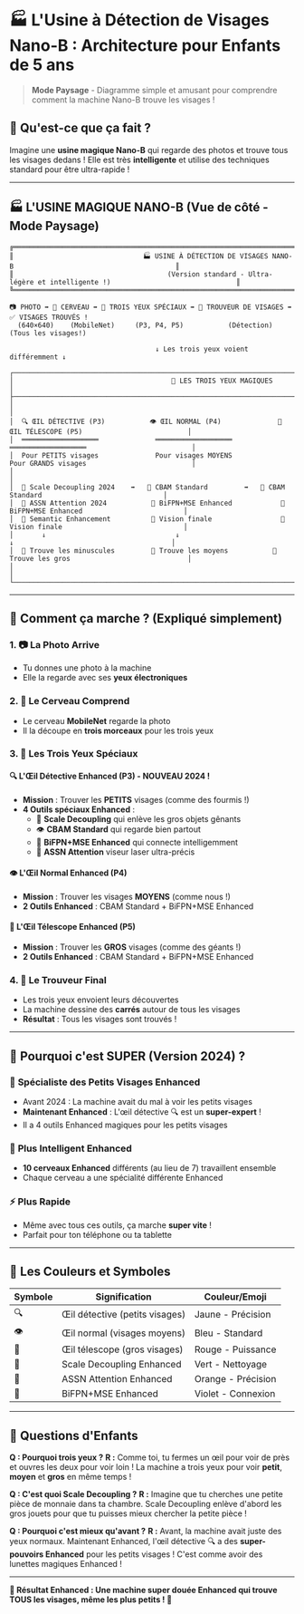 # 🏭 L'Usine à Détection de Visages Nano-B : Architecture pour Enfants de 5 ans

> **Mode Paysage** - Diagramme simple et amusant pour comprendre comment la machine Nano-B trouve les visages !

## 🎯 Qu'est-ce que ça fait ?

Imagine une **usine magique Nano-B** qui regarde des photos et trouve tous les visages dedans ! Elle est très **intelligente** et utilise des techniques standard pour être ultra-rapide !

---

## 🏭 L'USINE MAGIQUE NANO-B (Vue de côté - Mode Paysage)

```
╔══════════════════════════════════════════════════════════════════════════════════════════════════════════════════╗
║                                🏭 USINE À DÉTECTION DE VISAGES NANO-B                                        ║
║                                      (Version standard - Ultra-légère et intelligente !)                               ║
╚══════════════════════════════════════════════════════════════════════════════════════════════════════════════════╝

📷 PHOTO ➡️ 🧠 CERVEAU ➡️ 👀 TROIS YEUX SPÉCIAUX ➡️ 🎯 TROUVEUR DE VISAGES ➡️ ✅ VISAGES TROUVÉS !
  (640×640)    (MobileNet)     (P3, P4, P5)           (Détection)           (Tous les visages!)

                                    ↓ Les trois yeux voient différemment ↓

┌─────────────────────────────────────────────────────────────────────────────────────────────────────────────────┐
│                                       👀 LES TROIS YEUX MAGIQUES                                                 │
├─────────────────────────────────────────────────────────────────────────────────────────────────────────────────┤
│                                                                                                                   │
│  🔍 ŒIL DÉTECTIVE (P3)           👁️ ŒIL NORMAL (P4)              🔭 ŒIL TÉLESCOPE (P5)                          │
│  ═══════════════════              ═══════════════════              ═══════════════════                          │
│  Pour PETITS visages              Pour visages MOYENS              Pour GRANDS visages                          │
│                                                                                                                   │
│  🧹 Scale Decoupling 2024    ➡️   🧠 CBAM Standard         ➡️   🧠 CBAM Standard                              │
│  🎯 ASSN Attention 2024           🌉 BiFPN+MSE Enhanced            🌉 BiFPN+MSE Enhanced                         │
│  🌉 Semantic Enhancement          🔭 Vision finale                 🔭 Vision finale                              │
│       ↓                                ↓                               ↓                                       │
│  🎯 Trouve les minuscules         🎯 Trouve les moyens           🎯 Trouve les gros                             │
│                                                                                                                   │
└─────────────────────────────────────────────────────────────────────────────────────────────────────────────────┘
```

---

## 🧠 Comment ça marche ? (Expliqué simplement)

### 1. 📷 **La Photo Arrive**
- Tu donnes une photo à la machine
- Elle la regarde avec ses **yeux électroniques**

### 2. 🧠 **Le Cerveau Comprend**
- Le cerveau **MobileNet** regarde la photo
- Il la découpe en **trois morceaux** pour les trois yeux

### 3. 👀 **Les Trois Yeux Spéciaux**

#### 🔍 **L'Œil Détective Enhanced (P3) - NOUVEAU 2024 !**
- **Mission** : Trouver les **PETITS** visages (comme des fourmis !)
- **4 Outils spéciaux Enhanced** :
  - 🧹 **Scale Decoupling** qui enlève les gros objets gênants
  - 👁️ **CBAM Standard** qui regarde bien partout
  - 🌉 **BiFPN+MSE Enhanced** qui connecte intelligemment
  - 🎯 **ASSN Attention** viseur laser ultra-précis

#### 👁️ **L'Œil Normal Enhanced (P4)**
- **Mission** : Trouver les visages **MOYENS** (comme nous !)
- **2 Outils Enhanced** : CBAM Standard + BiFPN+MSE Enhanced

#### 🔭 **L'Œil Télescope Enhanced (P5)**
- **Mission** : Trouver les **GROS** visages (comme des géants !)
- **2 Outils Enhanced** : CBAM Standard + BiFPN+MSE Enhanced

### 4. 🎯 **Le Trouveur Final**
- Les trois yeux envoient leurs découvertes
- La machine dessine des **carrés** autour de tous les visages
- **Résultat** : Tous les visages sont trouvés !

---

## 🌟 Pourquoi c'est SUPER (Version 2024) ?

### 🎯 **Spécialiste des Petits Visages Enhanced**
- Avant 2024 : La machine avait du mal à voir les petits visages
- **Maintenant Enhanced** : L'œil détective 🔍 est un **super-expert** !
- Il a 4 outils Enhanced magiques pour les petits visages

### 🧠 **Plus Intelligent Enhanced**
- **10 cerveaux Enhanced** différents (au lieu de 7) travaillent ensemble
- Chaque cerveau a une spécialité différente Enhanced

### ⚡ **Plus Rapide**
- Même avec tous ces outils, ça marche **super vite** !
- Parfait pour ton téléphone ou ta tablette

---

## 🎨 Les Couleurs et Symboles

| Symbole | Signification | Couleur/Emoji |
|---------|---------------|---------------|
| 🔍 | Œil détective (petits visages) | Jaune - Précision |
| 👁️ | Œil normal (visages moyens) | Bleu - Standard |
| 🔭 | Œil télescope (gros visages) | Rouge - Puissance |
| 🧹 | Scale Decoupling Enhanced | Vert - Nettoyage |
| 🎯 | ASSN Attention Enhanced | Orange - Précision |
| 🌉 | BiFPN+MSE Enhanced | Violet - Connexion |

---

## 🤔 Questions d'Enfants

**Q : Pourquoi trois yeux ?**
**R :** Comme toi, tu fermes un œil pour voir de près et ouvres les deux pour voir loin ! La machine a trois yeux pour voir **petit**, **moyen** et **gros** en même temps !

**Q : C'est quoi Scale Decoupling ?**
**R :** Imagine que tu cherches une petite pièce de monnaie dans ta chambre. Scale Decoupling enlève d'abord les gros jouets pour que tu puisses mieux chercher la petite pièce !

**Q : Pourquoi c'est mieux qu'avant ?**
**R :** Avant, la machine avait juste des yeux normaux. Maintenant Enhanced, l'œil détective 🔍 a des **super-pouvoirs Enhanced** pour les petits visages ! C'est comme avoir des lunettes magiques Enhanced !

---

**🎉 Résultat Enhanced : Une machine super douée Enhanced qui trouve TOUS les visages, même les plus petits ! 🎉**